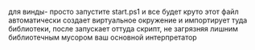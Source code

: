 для винды- просто запустите start.ps1 и все будет круто
этот файл автоматически создает виртуальное окружение и импортирует туда библиотеки, после запускает оттуда скрипт, не загрязняя лишним библиотечным мусором ваш основной интерпретатор
